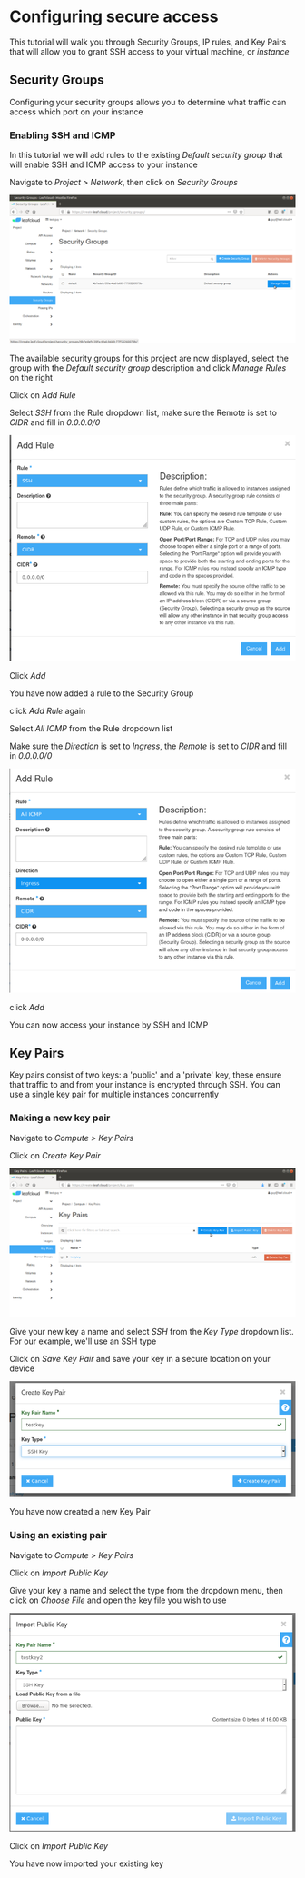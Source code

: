 # Configuring secure access

This tutorial will walk you through Security Groups, IP rules, and Key Pairs that will allow you to grant SSH access to your virtual machine, or *instance*

## Security Groups

Configuring your security groups allows you to determine what traffic can access which port on your instance

### Enabling SSH and ICMP

In this tutorial we will add rules to the existing *Default security group* that will enable SSH and ICMP access to your instance

Navigate to *Project > Network*, then click on *Security Groups*

![enabling-ssh-icmp-1](images/enabling-ssh-icmp-1.png)

The available security groups for this project are now displayed, select the group with the *Default security group* description and click *Manage Rules* on the right

Click on *Add Rule*

Select *SSH* from the Rule dropdown list, make sure the Remote is set to *CIDR* and fill in *0.0.0.0/0*

![enabling-ssh-icmp-2](images/enabling-ssh-icmp-2.png)

Click *Add*

You have now added a rule to the Security Group

click *Add Rule* again

Select *All ICMP* from the Rule dropdown list 

Make sure the *Direction* is set to *Ingress*, the *Remote* is set to *CIDR* and fill in *0.0.0.0/0*

![enabling-ssh-icmp-3](images/enabling-ssh-icmp-3.png)

click *Add*

You can now access your instance by SSH and ICMP

## Key Pairs

Key pairs consist of two keys: a 'public' and a 'private' key, these ensure that traffic to and from your instance is encrypted through SSH. You can use a single key pair for multiple instances concurrently

### Making a new key pair

Navigate to *Compute > Key Pairs*

Click on *Create Key Pair*

![key-pairs-1](images/key-pairs-1.png)

Give your new key a name and select *SSH* from the *Key Type* dropdown list. For our example, we'll use an SSH type

Click on *Save Key Pair* and save your key in a secure location on your device

![key-pairs-2](images/key-pairs-2.png)

You have now created a new Key Pair

### Using an existing pair

Navigate to *Compute > Key Pairs*

Click on *Import Public Key*

Give your key a name and select the type from the dropdown menu, then click on *Choose File* and open the key file you wish to use

![key-pairs-3](images/key-pairs-3.png)

Click on *Import Public Key*

You have now imported your existing key